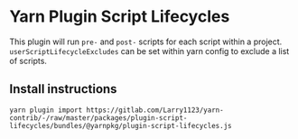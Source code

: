 # Yarn Plugin Script Lifecycles

This plugin will run `pre-` and `post-` scripts for each script within a project.
`userScriptLifecycleExcludes` can be set within yarn config to exclude a list of scripts.

## Install instructions

```
yarn plugin import https://gitlab.com/Larry1123/yarn-contrib/-/raw/master/packages/plugin-script-lifecycles/bundles/@yarnpkg/plugin-script-lifecycles.js
```
